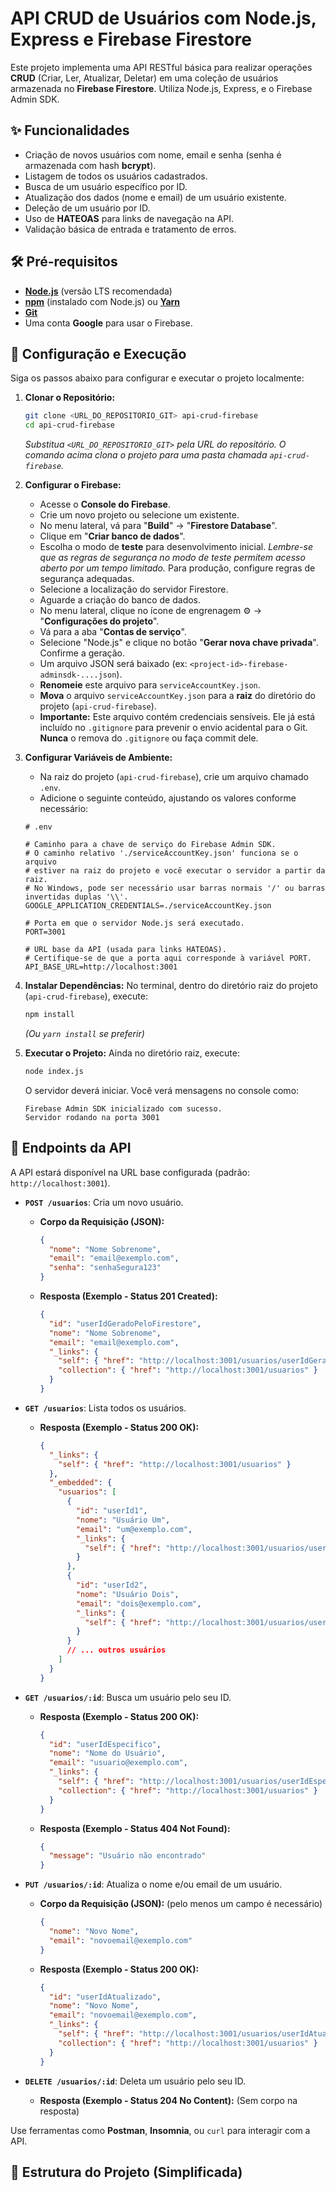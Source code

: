 # API CRUD de Usuários com Node.js, Express e Firebase Firestore

Este projeto implementa uma API RESTful básica para realizar operações **CRUD** (Criar, Ler, Atualizar, Deletar) em uma coleção de usuários armazenada no **Firebase Firestore**. Utiliza Node.js, Express, e o Firebase Admin SDK.

## ✨ Funcionalidades

*   Criação de novos usuários com nome, email e senha (senha é armazenada com hash **bcrypt**).
*   Listagem de todos os usuários cadastrados.
*   Busca de um usuário específico por ID.
*   Atualização dos dados (nome e email) de um usuário existente.
*   Deleção de um usuário por ID.
*   Uso de **HATEOAS** para links de navegação na API.
*   Validação básica de entrada e tratamento de erros.

## 🛠️ Pré-requisitos

*   [**Node.js**](https://nodejs.org/) (versão LTS recomendada)
*   [**npm**](https://www.npmjs.com/) (instalado com Node.js) ou [**Yarn**](https://yarnpkg.com/)
*   [**Git**](https://git-scm.com/)
*   Uma conta **Google** para usar o Firebase.

## 🚀 Configuração e Execução

Siga os passos abaixo para configurar e executar o projeto localmente:

1.  **Clonar o Repositório:**
    ```bash
    git clone <URL_DO_REPOSITORIO_GIT> api-crud-firebase
    cd api-crud-firebase
    ```
    *Substitua `<URL_DO_REPOSITORIO_GIT>` pela URL do repositório. O comando acima clona o projeto para uma pasta chamada `api-crud-firebase`.*

2.  **Configurar o Firebase:**
    *   Acesse o **Console do Firebase**.
    *   Crie um novo projeto ou selecione um existente.
    *   No menu lateral, vá para "**Build**" -> "**Firestore Database**".
    *   Clique em "**Criar banco de dados**".
    *   Escolha o modo de **teste** para desenvolvimento inicial. *Lembre-se que as regras de segurança no modo de teste permitem acesso aberto por um tempo limitado.* Para produção, configure regras de segurança adequadas.
    *   Selecione a localização do servidor Firestore.
    *   Aguarde a criação do banco de dados.
    *   No menu lateral, clique no ícone de engrenagem ⚙️ -> "**Configurações do projeto**".
    *   Vá para a aba "**Contas de serviço**".
    *   Selecione "Node.js" e clique no botão "**Gerar nova chave privada**". Confirme a geração.
    *   Um arquivo JSON será baixado (ex: `<project-id>-firebase-adminsdk-....json`).
    *   **Renomeie** este arquivo para `serviceAccountKey.json`.
    *   **Mova** o arquivo `serviceAccountKey.json` para a **raiz** do diretório do projeto (`api-crud-firebase`).
    *   **Importante:** Este arquivo contém credenciais sensíveis. Ele já está incluído no `.gitignore` para prevenir o envio acidental para o Git. **Nunca** o remova do `.gitignore` ou faça commit dele.

3.  **Configurar Variáveis de Ambiente:**
    *   Na raiz do projeto (`api-crud-firebase`), crie um arquivo chamado `.env`.
    *   Adicione o seguinte conteúdo, ajustando os valores conforme necessário:

    ```dotenv
    # .env

    # Caminho para a chave de serviço do Firebase Admin SDK.
    # O caminho relativo './serviceAccountKey.json' funciona se o arquivo
    # estiver na raiz do projeto e você executar o servidor a partir da raiz.
    # No Windows, pode ser necessário usar barras normais '/' ou barras invertidas duplas '\\'.
    GOOGLE_APPLICATION_CREDENTIALS=./serviceAccountKey.json

    # Porta em que o servidor Node.js será executado.
    PORT=3001

    # URL base da API (usada para links HATEOAS).
    # Certifique-se de que a porta aqui corresponde à variável PORT.
    API_BASE_URL=http://localhost:3001
    ```

4.  **Instalar Dependências:**
    No terminal, dentro do diretório raiz do projeto (`api-crud-firebase`), execute:
    ```bash
    npm install
    ```
    *(Ou `yarn install` se preferir)*

5.  **Executar o Projeto:**
    Ainda no diretório raiz, execute:
    ```bash
    node index.js
    ```
    O servidor deverá iniciar. Você verá mensagens no console como:
    ```
    Firebase Admin SDK inicializado com sucesso.
    Servidor rodando na porta 3001
    ```

## 📡 Endpoints da API

A API estará disponível na URL base configurada (padrão: `http://localhost:3001`).

*   **`POST /usuarios`**: Cria um novo usuário.
    *   **Corpo da Requisição (JSON):**
        ```json
        {
          "nome": "Nome Sobrenome",
          "email": "email@exemplo.com",
          "senha": "senhaSegura123"
        }
        ```
    *   **Resposta (Exemplo - Status 201 Created):**
        ```json
        {
          "id": "userIdGeradoPeloFirestore",
          "nome": "Nome Sobrenome",
          "email": "email@exemplo.com",
          "_links": {
            "self": { "href": "http://localhost:3001/usuarios/userIdGeradoPeloFirestore" },
            "collection": { "href": "http://localhost:3001/usuarios" }
          }
        }
        ```

*   **`GET /usuarios`**: Lista todos os usuários.
    *   **Resposta (Exemplo - Status 200 OK):**
        ```json
        {
          "_links": {
            "self": { "href": "http://localhost:3001/usuarios" }
          },
          "_embedded": {
            "usuarios": [
              {
                "id": "userId1",
                "nome": "Usuário Um",
                "email": "um@exemplo.com",
                "_links": {
                  "self": { "href": "http://localhost:3001/usuarios/userId1" }
                }
              },
              {
                "id": "userId2",
                "nome": "Usuário Dois",
                "email": "dois@exemplo.com",
                "_links": {
                  "self": { "href": "http://localhost:3001/usuarios/userId2" }
                }
              }
              // ... outros usuários
            ]
          }
        }
        ```

*   **`GET /usuarios/:id`**: Busca um usuário pelo seu ID.
    *   **Resposta (Exemplo - Status 200 OK):**
        ```json
        {
          "id": "userIdEspecifico",
          "nome": "Nome do Usuário",
          "email": "usuario@exemplo.com",
          "_links": {
            "self": { "href": "http://localhost:3001/usuarios/userIdEspecifico" },
            "collection": { "href": "http://localhost:3001/usuarios" }
          }
        }
        ```
    *   **Resposta (Exemplo - Status 404 Not Found):**
        ```json
        {
          "message": "Usuário não encontrado"
        }
        ```

*   **`PUT /usuarios/:id`**: Atualiza o nome e/ou email de um usuário.
    *   **Corpo da Requisição (JSON):** (pelo menos um campo é necessário)
        ```json
        {
          "nome": "Novo Nome",
          "email": "novoemail@exemplo.com"
        }
        ```
    *   **Resposta (Exemplo - Status 200 OK):**
        ```json
        {
          "id": "userIdAtualizado",
          "nome": "Novo Nome",
          "email": "novoemail@exemplo.com",
          "_links": {
            "self": { "href": "http://localhost:3001/usuarios/userIdAtualizado" },
            "collection": { "href": "http://localhost:3001/usuarios" }
          }
        }
        ```

*   **`DELETE /usuarios/:id`**: Deleta um usuário pelo seu ID.
    *   **Resposta (Exemplo - Status 204 No Content):** (Sem corpo na resposta)

Use ferramentas como **Postman**, **Insomnia**, ou `curl` para interagir com a API.

## 📁 Estrutura do Projeto (Simplificada)

